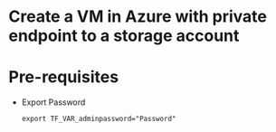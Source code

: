 # Create a VM in Azure with private endpoint to a storage account

# Pre-requisites
- Export Password
  ```shell
  export TF_VAR_adminpassword="Password"
  ```

